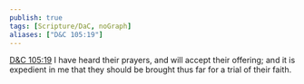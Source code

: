 ```yaml
---
publish: true
tags: [Scripture/DaC, noGraph]
aliases: ["D&C 105:19"]
---
```

[D&C 105:19](https://churchofjesuschrist.org/study/scriptures/dc-testament/dc/105?lang=eng&id=p19#p19) I have heard their prayers, and will accept their offering; and it is expedient in me that they should be brought thus far for a trial of their faith.
